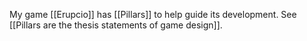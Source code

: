 My game [[Erupcio]] has [[Pillars]] to help guide its development. See [[Pillars are the thesis statements of game design]].